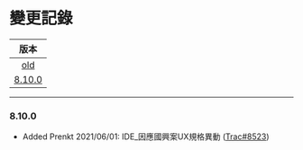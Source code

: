 變更記錄
===
| 版本 |
| :---: |
| [old](#old) |
| [8.10.0](#v8_10_0) |

***

### <a id='v8_10_0'></a>8.10.0
* Added Prenkt 2021/06/01: IDE_因應國興案UX規格異動 ([Trac#8523])
    


<!-- 超連結 -->
[Trac#8523]: http://trac.uneec.com/trac/neco/ticket/8523 "#8523"

